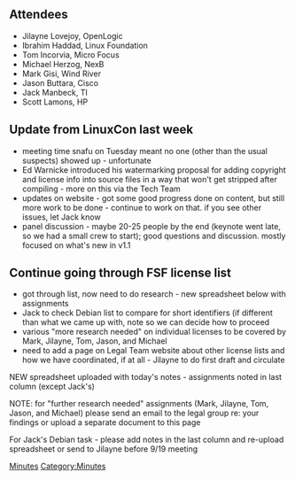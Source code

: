 ## Attendees

  - Jilayne Lovejoy, OpenLogic
  - Ibrahim Haddad, Linux Foundation
  - Tom Incorvia, Micro Focus
  - Michael Herzog, NexB
  - Mark Gisi, Wind River
  - Jason Buttara, Cisco
  - Jack Manbeck, TI
  - Scott Lamons, HP

## Update from LinuxCon last week

  - meeting time snafu on Tuesday meant no one (other than the usual
    suspects) showed up - unfortunate
  - Ed Warnicke introduced his watermarking proposal for adding
    copyright and license info into source files in a way that won't get
    stripped after compiling - more on this via the Tech Team
  - updates on website - got some good progress done on content, but
    still more work to be done - continue to work on that. if you see
    other issues, let Jack know
  - panel discussion - maybe 20-25 people by the end (keynote went late,
    so we had a small crew to start); good questions and discussion.
    mostly focused on what's new in v1.1

## Continue going through FSF license list

  - got through list, now need to do research - new spreadsheet below
    with assignments
  - Jack to check Debian list to compare for short identifiers (if
    different than what we came up with, note so we can decide how to
    proceed
  - various "more research needed" on individual licenses to be covered
    by Mark, Jilayne, Tom, Jason, and Michael
  - need to add a page on Legal Team website about other license lists
    and how we have coordinated, if at all - Jilayne to do first draft
    and circulate

NEW spreadsheet uploaded with today's notes - assignments noted in last
column (except Jack's)

NOTE: for "further research needed" assignments (Mark, Jilayne, Tom,
Jason, and Michael) please send an email to the legal group re: your
findings or upload a separate document to this page

For Jack's Debian task - please add notes in the last column and
re-upload spreadsheet or send to Jilayne before 9/19 meeting

[Minutes](Category:Legal "wikilink")
[Category:Minutes](Category:Minutes "wikilink")
